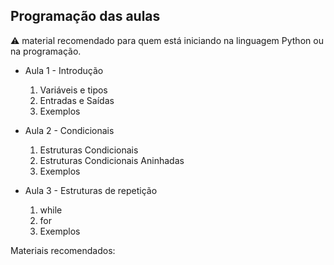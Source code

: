 ##  Programação das aulas

 ⚠️ material recomendado para quem está iniciando na linguagem Python ou na programação.

* Aula 1 - Introdução

     1. Variáveis e tipos 
     2. Entradas e Saídas
     3. Exemplos

* Aula 2 - Condicionais

     1. Estruturas Condicionais 
     2. Estruturas Condicionais Aninhadas
     3. Exemplos

* Aula 3 - Estruturas de repetição

     1. while
     2. for
     3. Exemplos
    
Materiais recomendados:
